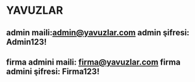 # YAVUZLAR

admin maili:admin@yavuzlar.com 
admin şifresi: Admin123!
-------------------------------------------
firma admini maili: firma@yavuzlar.com 
firma admini şifresi: Firma123!
-------------------------------------------

